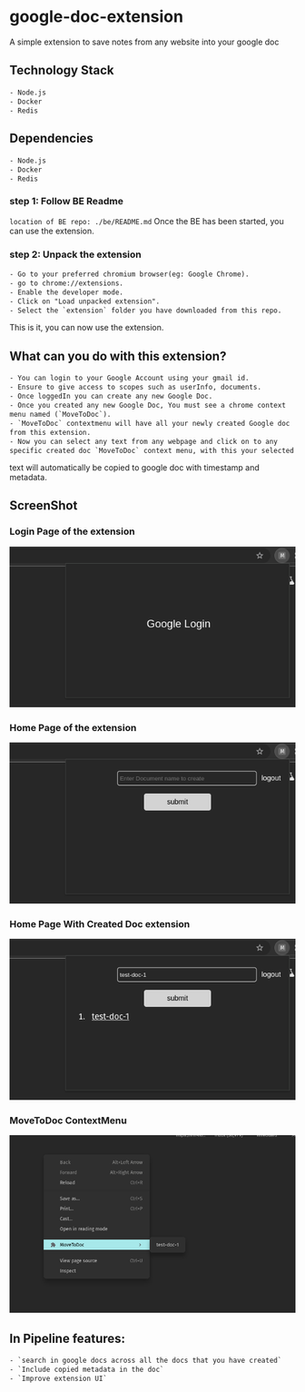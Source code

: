 # google-doc-extension

A simple extension to save notes from any website into your google doc

## Technology Stack

    - Node.js
    - Docker
    - Redis

## Dependencies

    - Node.js
    - Docker
    - Redis

### step 1: Follow BE Readme

`location of BE repo: ./be/README.md`
Once the BE has been started, you can use the extension.

### step 2: Unpack the extension

    - Go to your preferred chromium browser(eg: Google Chrome).
    - go to chrome://extensions.
    - Enable the developer mode.
    - Click on "Load unpacked extension".
    - Select the `extension` folder you have downloaded from this repo.

This is it, you can now use the extension.

## What can you do with this extension?

    - You can login to your Google Account using your gmail id.
    - Ensure to give access to scopes such as userInfo, documents.
    - Once loggedIn you can create any new Google Doc.
    - Once you created any new Google Doc, You must see a chrome context menu named (`MoveToDoc`).
    - `MoveToDoc` contextmenu will have all your newly created Google doc from this extension.
    - Now you can select any text from any webpage and click on to any specific created doc `MoveToDoc` context menu, with this your selected
text will automatically be copied to google doc with timestamp and metadata.


## ScreenShot

### Login Page of the extension

![login](./extension/screenshots/login_page_extension.png)

### Home Page of the extension

![home](./extension/screenshots/home_page_extension.png)

### Home Page With Created Doc extension

![home_with_doc](./extension/screenshots/home_page_with_created_doc_extension.png)

### MoveToDoc ContextMenu

![extension](./extension/screenshots/movetodoc_context_menu.png)


## In Pipeline features:

    - `search in google docs across all the docs that you have created`
    - `Include copied metadata in the doc`
    - `Improve extension UI`

